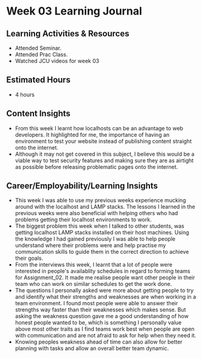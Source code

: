 
# Week 03 Learning Journal

## Learning Activities & Resources
- Attended Seminar.
- Attended Prac Class. 
- Watched JCU videos for week 03

## Estimated Hours
- 4 hours

## Content Insights
- From this week I learnt how localhosts can be an advantage to web developers. It highlighted for me, the importance of having an environment to test your website instead of publishing content straight onto the internet.
- Although it may not get covered in this subject, I believe this would be a viable way to test security features and making sure they are as airtight as possible before releasing problematic pages onto the internet.


## Career/Employability/Learning Insights
- This week I was able to use my previous weeks experience mucking around with the localhost and LAMP stacks. The lessons I learned in the previous weeks
were also beneficial with helping others who had problems getting their localhost environments to work.
- The biggest problem this week when I talked to other students, was getting localhost LAMP stacks installed on their host machines. Using the knowledge I had gained previously I was able to help people understand where their problems were and help practise my communication skills to guide them in the correct direction to achieve their goals.
- From the interviews this week, I learnt that a lot of people were interested in people's availablity schedules in regard to forming teams for Assignment_02. It made me realise people want other people in their team who can work on similar schedules to get the work done.
- The questions I personally asked were more about getting people to try and identify what their strengths and weaknesses are when working in a team environment. I found most people were able to answer their strengths way faster than their weaknesses which makes sense. But asking the weakness question gave me a good understanding of how honest people wanted to be, which is something I personally value above most other traits as I find teams work best when people are open with communication and are not afraid to ask for help when they need it.
- Knowing peoples weakness ahead of time can also allow for better planning with tasks and allow an overall better team dynamic.
